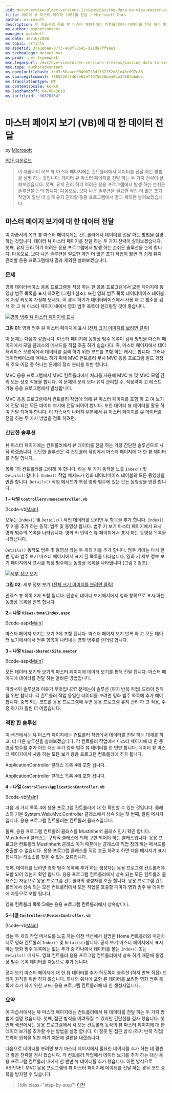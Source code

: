 ```yaml
---
uid: mvc/overview/older-versions-1/views/passing-data-to-view-master-pages-vb
title: 데이터 뷰 마스터 페이지 (VB)를 전달 | Microsoft Docs
author: microsoft
description: 이 자습서의 목표 뷰 마스터 페이지에는 컨트롤러에서 데이터를 전달 하는 방법을 설명 하는 것입니다. 살펴볼 데이터 보기 m에 전달 하기 위한 두 가지 전략 중...
ms.author: aspnetcontent
manager: wpickett
ms.date: 10/16/2008
ms.topic: article
ms.assetid: 37a1ebae-8773-408f-8645-d21da7ff9ae1
ms.technology: dotnet-mvc
ms.prod: .net-framework
msc.legacyurl: /mvc/overview/older-versions-1/views/passing-data-to-view-master-pages-vb
msc.type: authoredcontent
ms.openlocfilehash: fcd7c5baacc00490720d1f82252d81e40c097c88
ms.sourcegitcommit: f8852267f463b62d7f975e56bea9aa3f68fbbdeb
ms.translationtype: MT
ms.contentlocale: ko-KR
ms.lasthandoff: 04/06/2018
ms.locfileid: "30870754"
---
```

<a name="passing-data-to-view-master-pages-vb"></a>마스터 페이지 보기 (VB)에 대 한 데이터 전달
====================
by [Microsoft](https://github.com/microsoft)

[PDF 다운로드](http://download.microsoft.com/download/e/f/3/ef3f2ff6-7424-48f7-bdaa-180ef64c3490/ASPNET_MVC_Tutorial_13_VB.pdf)

> 이 자습서의 목표 뷰 마스터 페이지에는 컨트롤러에서 데이터를 전달 하는 방법을 설명 하는 것입니다. 데이터 뷰 마스터 페이지를 전달 하는 두 가지 전략이 살펴보겠습니다. 첫째, 유지 관리 하기 어려운 응용 프로그램에서 발생 하는 손쉬운 솔루션을 논의 합니다. 다음으로, 보다 나은 솔루션을 필요한 약간 더 많은 초기 작업이 훨씬 더 쉽게 유지 관리할 응용 프로그램에서 결과 제외한 살펴보겠습니다.


## <a name="passing-data-to-view-master-pages"></a>마스터 페이지 보기에 대 한 데이터 전달

이 자습서의 목표 뷰 마스터 페이지에는 컨트롤러에서 데이터를 전달 하는 방법을 설명 하는 것입니다. 데이터 뷰 마스터 페이지를 전달 하는 두 가지 전략이 살펴보겠습니다. 첫째, 유지 관리 하기 어려운 응용 프로그램에서 발생 하는 손쉬운 솔루션을 논의 합니다. 다음으로, 보다 나은 솔루션을 필요한 약간 더 많은 초기 작업이 훨씬 더 쉽게 유지 관리할 응용 프로그램에서 결과 제외한 살펴보겠습니다.

### <a name="the-problem"></a>문제

영화 데이터베이스 응용 프로그램을 작성 하는 한 응용 프로그램에서 모든 페이지에 동영상 범주 목록을 표시 하려면 (그림 1 참조). 또한 영화 범주 목록 데이터베이스 테이블에 저장 되도록 가정해 보세요. 이 경우 하기가 데이터베이스에서 사용 하 고 범주를 검색 하 고 뷰 마스터 페이지 내에서 영화 범주 목록이 렌더링할 것이 좋습니다.


[![영화 범주 뷰 마스터 페이지에 표시](passing-data-to-view-master-pages-vb/_static/image2.png)](passing-data-to-view-master-pages-vb/_static/image1.png)

**그림 01**: 영화 범주 뷰 마스터 페이지에 표시 ([전체 크기 이미지를 보려면 클릭](passing-data-to-view-master-pages-vb/_static/image3.png))


이 문제는 다음과 같습니다. 마스터 페이지에 동영상 범주 목록이 검색 방법을 마스터 페이지에서 모델 클래스의 메서드를 직접 호출 하기 쉽습니다. 즉, 마스터 페이지에서 데이터베이스 오른쪽에서 데이터를 검색 하기 위한 코드를 포함 하는 캐시는 합니다. 그러나 데이터베이스에 액세스 하기 위해 MVC 컨트롤러 무시 MVC 응용 프로그램 빌드 과정의 주요 이점 중 하나는 문제의 정리 분리를 위반 합니다.

MVC 응용 프로그램에서 MVC 컨트롤러에서 처리를 사용해 MVC 뷰 및 MVC 모델 간의 모든 상호 작용을 합니다. 이 문제의 분리 보다 유지 관리할 수, 적응력이 고 테스트 가능 응용 프로그램에서 발생합니다.

MVC 응용 프로그램에서 컨트롤러 작업에 의해 뷰 마스터 페이지를 포함 하 고 여 보기에 전달 되는 모든 데이터 보기에 전달 되어야 합니다. 또한 데이터 뷰 데이터를 활용 하 여 전달 되어야 합니다. 이 자습서의 나머지 부분에서 뷰 마스터 페이지를 뷰 데이터를 전달 하는 두 가지 방법을 검토 하려면.

### <a name="the-simple-solution"></a>간단한 솔루션

뷰 마스터 페이지에는 컨트롤러에서 뷰 데이터를 전달 하는 가장 간단한 솔루션으로 시작 하겠습니다. 간단한 솔루션은 각 컨트롤러 작업에서 마스터 페이지에 대 한 뷰 데이터를 전달 합니다.

목록 1의 컨트롤러를 고려해 야 합니다. 라는 두 가지 동작을 노출 `Index()` 및 `Details()`합니다. `Index()` 작업 메서드가 영화 데이터베이스 테이블의 모든 동영상을 반환 합니다. `Details()` 작업 메서드가 특정 영화 범주에 있는 모든 동영상을 반환 합니다.

**1 – 나열 `Controllers\HomeController.vb`**

[!code-vb[Main](passing-data-to-view-master-pages-vb/samples/sample1.vb)]

모두는 `Index()` 및 `Details()` 작업 데이터를 보려면 두 항목을 추가 합니다. `Index()` 두 키를 추가 하는 동작: 범주 및 동영상 합니다. 범주 키 보기 마스터 페이지에서 표시 영화 범주의 목록을 나타냅니다. 영화 키 인덱스 뷰 페이지에서 표시 하는 동영상 목록을 나타냅니다.

`Details()` 동작도 범주 및 동영상 라는 두 개의 키를 추가 합니다. 범주 키에는 다시 한 번 영화 범주 보기 마스터 페이지에서 표시 된 목록을 나타냅니다. 영화 키 세부 정보 보기 페이지에서 표시를 특정 범주에는 동영상 목록을 나타냅니다 (그림 2 참조).


[![세부 정보 보기](passing-data-to-view-master-pages-vb/_static/image5.png)](passing-data-to-view-master-pages-vb/_static/image4.png)

**그림 02**: 세부 정보 보기 ([전체 크기 이미지를 보려면 클릭](passing-data-to-view-master-pages-vb/_static/image6.png))


인덱스 뷰 목록 2에 포함 됩니다. 단순히 데이터 보기에서에서 영화 항목으로 표시 하는 동영상 목록을 반복 합니다.

**2 – 나열 `Views\Home\Index.aspx`**

[!code-aspx[Main](passing-data-to-view-master-pages-vb/samples/sample2.aspx)]

마스터 페이지 보기는 보기 3에 포함 됩니다. 마스터 페이지 보기 반복 하 고 모든 데이터 보기에서에서 범주 항목이 나타내는 영화 범주를 렌더링 합니다.

**3 – 나열 `Views\Shared\Site.master`**

[!code-aspx[Main](passing-data-to-view-master-pages-vb/samples/sample3.aspx)]

모든 데이터 보기와 보기의 마스터 페이지에 데이터 보기를 통해 전달 됩니다. 마스터 페이지에 데이터를 전달 하는 올바른 방법입니다.

따라서이 솔루션과 이유가 무엇입니까? 문제는이 솔루션 (하지 반복 직접) 드라이 원칙을 위반 합니다. 각 컨트롤러 작업 동일한 데이터를 보려면 영화 범주 목록에 추가 해야 합니다. 중복 되는 코드를 응용 프로그램에 두면 응용 프로그램 유지 관리 하 고 적용, 수정 하기가 훨씬 더 어렵습니다.

### <a name="the-good-solution"></a>적합 한 솔루션

이 섹션에서는 뷰 마스터 페이지에는 컨트롤러 작업에서 데이터를 전달 하는 대체를 하 고, 더 나은 솔루션을 살펴보겠습니다. 각 컨트롤러 작업에서 마스터 페이지에 대 한 동영상 범주를 추가 하는 대신 추가 영화 범주 뷰 데이터를 한 번만 합니다. 데이터 뷰 마스터 페이지에서 사용 하는 모든 보기 응용 프로그램 컨트롤러에 추가 됩니다.

ApplicationController 클래스 목록 4에 포함 됩니다.

ApplicationController 클래스 목록 4에 포함 됩니다.

**4 – 나열 `Controllers\ApplicationController.vb`**

[!code-vb[Main](passing-data-to-view-master-pages-vb/samples/sample4.vb)]

다음 세 가지 목록 4에 응용 프로그램 컨트롤러에 대 한 확인할 수 있는 것입니다. 클래스의 기본 System.Web.Mvc.Controller 클래스에서 상속 되는 첫 번째, 알림 메시지입니다. 응용 프로그램 컨트롤러는 컨트롤러 클래스입니다.

둘째, 응용 프로그램 컨트롤러 클래스를 MustInherit 클래스 인지 확인 합니다. MustInherit 클래스는 구체적 클래스에 의해 구현 되어야 하는 클래스입니다. 응용 프로그램 컨트롤러 MustInherit 클래스 이기 때문에는 클래스에 직접 정의 하는 메서드를 호출할 수 없습니다. 응용 프로그램 클래스를 직접 호출 하려고 하면 다음 메시지가 표시 됩니다는 리소스를 찾을 수 없는 오류입니다.

셋째, 데이터를 보려면 영화 범주 목록에 추가 하는 생성자는 응용 프로그램 컨트롤러에 포함 되어 있는지 확인 합니다. 응용 프로그램 컨트롤러에서 상속 되는 모든 컨트롤러 클래스는 자동으로 응용 프로그램 컨트롤러의 생성자를 호출 합니다. 응용 프로그램 컨트롤러에서 상속 되는 모든 컨트롤러에서 모든 작업을 호출할 때마다 영화 범주 뷰 데이터에 자동으로 포함 됩니다.

영화 컨트롤러 목록 5에는 응용 프로그램 컨트롤러에서 상속합니다.

**5-나열 `Controllers\MoviesController.vb`**

[!code-vb[Main](passing-data-to-view-master-pages-vb/samples/sample5.vb)]

라는 두 개의 작업 메서드를 노출 하는 이전 섹션에서 설명한 Home 컨트롤러와 마찬가지로 영화 컨트롤러 `Index()` 및 `Details()`합니다. 공지 보기 마스터 페이지에서 표시 하는 영화 범주 목록에는 없는 추가 중 하나에서 데이터를 볼는 `Index()` 또는 `Details()` 메서드. 영화 컨트롤러 응용 프로그램 컨트롤러에서 상속 하기 때문에 동영상 범주 목록 데이터를 자동으로 추가 됩니다.

공지 보기 마스터 페이지에 대 한 뷰 데이터를 추가 하도록이 솔루션 (하지 반복 직접) 드라이 원칙을 위반 하지 않습니다. 하나의 위치에 포함 된 데이터를 보려면 영화 범주 목록에 추가 하기 위한 코드: 응용 프로그램 컨트롤러에 대 한 생성자입니다.

### <a name="summary"></a>요약

이 자습서에서는 뷰 마스터 페이지에는 컨트롤러에서 뷰 데이터를 전달 하는 두 가지 방법에 설명 했습니다. 첫째, 접근 방식을 어려워질 수 있지만 간단한을 검사 했습니다. 첫 번째 섹션에서는 응용 프로그램에서 각 모든 컨트롤러 동작의 뷰 마스터 페이지에 대 한 데이터 보기를 추가할 수는 방법을 설명 합니다. 이 잘못 된 접근 방식 (하지 반복 직접) 드라이 원칙을 위반 하기 때문에 결론을 내렸습니다.

다음으로 데이터를 보려면 보기 마스터 페이지에서 필요한 데이터를 추가 하는 데 훨씬 더 좋은 전략을 검사 했습니다. 각 컨트롤러 작업에서 데이터 보기를 추가 하는 대신 응용 프로그램 컨트롤러 내에서 한 번만 뷰 데이터를 추가 했습니다. 이런 방식으로 ASP.NET MVC 응용 프로그램의 뷰 마스터 페이지에 데이터를 전달 하는 경우 코드 중복을 방지할 수 있습니다.

> [!div class="step-by-step"]
> [이전](creating-page-layouts-with-view-master-pages-vb.md)
